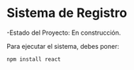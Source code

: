 <h1> Sistema de Registro</h1>

-Estado del Proyecto: En construcción. 

Para ejecutar el sistema, debes poner:

```npm install react```
